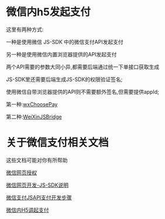 # 微信内h5发起支付

这里有两种方式:

一种是使用微信 JS-SDK 中的微信支付API发起支付

另一种是使用微信内置浏览器提供的API发起支付

两个API需要的参数大同小异,都需要后端通过统一下单接口获取生成

JS-SDK里还需要后端生成JS-SDK的权限验证签名;

使用微信自带浏览器提供的API则不需要额外签名,但需要提供appId;

第一种:[wxChoosePay](./wx-js-sdk)

第二种:[WeiXinJSBridge](./WeixinJSBridge)

# 关于微信支付相关文档

这些文档可能对你有所帮助

[微信网页授权](https://mp.weixin.qq.com/wiki?t=resource/res_main&id=mp1421140842)

[微信网页开发-JS-SDK说明](https://mp.weixin.qq.com/wiki?t=resource/res_main&id=mp1421141115) 

[微信支付JSAPI支付开发步骤](https://pay.weixin.qq.com/wiki/doc/api/jsapi.php?chapter=7_3)

[微信内H5调起支付](https://pay.weixin.qq.com/wiki/doc/api/jsapi.php?chapter=7_7&index=6)